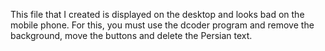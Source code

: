 This file that I created is displayed on the desktop and looks bad on the mobile phone.  For this, you must use the dcoder program and remove the background, move the buttons and delete the Persian text.
